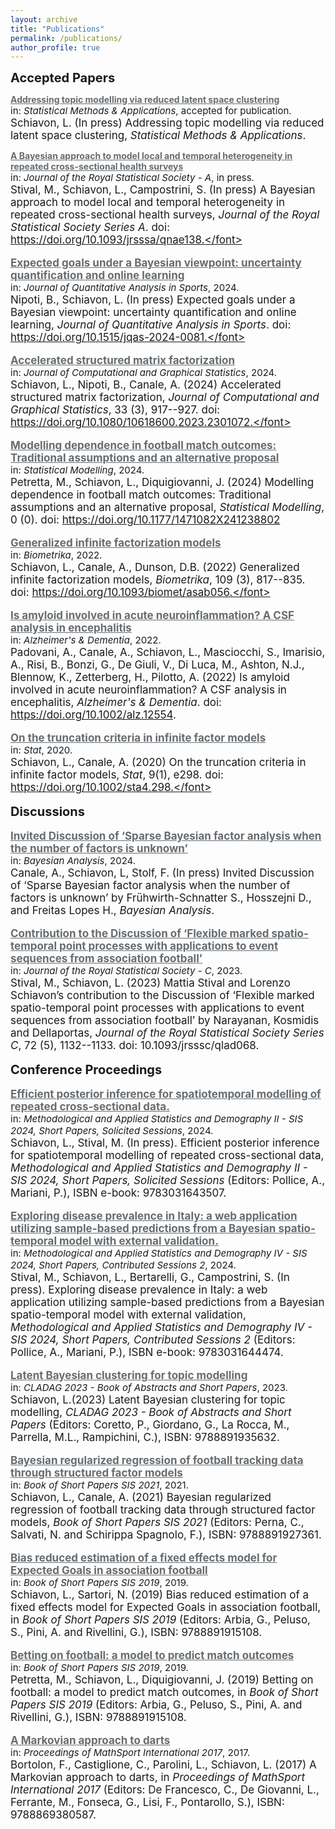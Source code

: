 ```yaml
---
layout: archive
title: "Publications"
permalink: /publications/
author_profile: true
---
```

<style type="text/css">
    a.typeA:hover {text-decoration: underline;}
</style>


<b style="font-size:20px"> Accepted Papers </b>

<a class="typeA" href="https://lorenzo-schiavon.github.io/publications/LAMB" style="color:rgb(103,108,112)"><b>Addressing topic modelling via reduced latent space clustering</b></a> <br> <font style="font-size:15px">in: <i>Statistical Methods & Applications</i>, accepted for publication.<br></font><font style="font-size:17px"> Schiavon, L. (In press) Addressing topic modelling via reduced latent space clustering, <i>Statistical Methods & Applications</i>.</font>

<a class="typeA" href="https://lorenzo-schiavon.github.io/publications/local_temporal_morbidity" style="color:rgb(103,108,112)"><b>A Bayesian approach to model local and temporal heterogeneity in repeated cross-sectional health surveys</b></a> <br> <font style="font-size:15px">in: <i>Journal of the Royal Statistical Society - A</i>, in press.<br></font><font style="font-size:17px"> Stival, M., Schiavon, L., Campostrini, S. (In press) A Bayesian approach to model local and temporal heterogeneity in repeated cross-sectional health surveys, <i>Journal of the Royal Statistical Society Series A</i>. doi: https://doi.org/10.1093/jrsssa/qnae138.</font>

<a class="typeA" href="https://lorenzo-schiavon.github.io/publications/XG" style="color:rgb(103,108,112)"><b>Expected goals under a Bayesian viewpoint: uncertainty quantification and online learning</b></a> <br> <font style="font-size:15px">in: <i>Journal of Quantitative Analysis in Sports</i>, 2024.<br></font><font style="font-size:17px"> Nipoti, B., Schiavon, L. (In press) Expected goals under a Bayesian viewpoint: uncertainty quantification and online learning, <i>Journal of Quantitative Analysis in Sports</i>. doi: https://doi.org/10.1515/jqas-2024-0081.</font>

<a class="typeA" href="https://lorenzo-schiavon.github.io/publications/Xfile" style="color:rgb(103,108,112)"><b>Accelerated structured matrix factorization</b></a> <br> <font style="font-size:15px">in: <i>Journal of Computational and Graphical Statistics</i>, 2024.<br></font><font style="font-size:17px">Schiavon, L., Nipoti, B., Canale, A. (2024) Accelerated structured matrix factorization, <i>Journal of Computational and Graphical Statistics</i>, 33 (3), 917--927. doi: https://doi.org/10.1080/10618600.2023.2301072.</font>

<a class="typeA" href="https://lorenzo-schiavon.github.io/publications/footballDependence" style="color:rgb(103,108,112)"><b>Modelling dependence in football match outcomes: Traditional assumptions and an alternative proposal</b></a> <br> <font style="font-size:15px">in: <i>Statistical Modelling</i>, 2024.<br></font><font style="font-size:17px">Petretta, M., Schiavon, L., Diquigiovanni, J. (2024) Modelling dependence in football match outcomes: Traditional assumptions and an alternative proposal, <i>Statistical Modelling</i>, 0 (0). doi: https://doi.org/10.1177/1471082X241238802</font>

<a class="typeA" href="https://lorenzo-schiavon.github.io/publications/Generalized_infinite_factorization" style="color:rgb(103,108,112)"><b>Generalized infinite factorization models</b></a> <br> <font style="font-size:15px">in: <i>Biometrika</i>, 2022.<br></font><font style="font-size:17px">Schiavon, L., Canale, A., Dunson, D.B. (2022) Generalized infinite factorization models, <i>Biometrika</i>, 109 (3), 817--835. doi: https://doi.org/10.1093/biomet/asab056.</font>
    
<a class="typeA" href="https://lorenzo-schiavon.github.io/publications/Amyloid_inflammation" style="color:rgb(103,108,112)"><b>Is amyloid involved in acute neuroinflammation? A CSF analysis in encephalitis</b></a> <br> <font style="font-size:15px">in: <i>Alzheimer's & Dementia</i>, 2022.<br></font><font style="font-size:17px">Padovani, A., Canale, A., Schiavon, L., Masciocchi, S., Imarisio, A., Risi, B., Bonzi, G., De Giuli, V., Di Luca, M., 
Ashton, N.J., Blennow, K., Zetterberg, H., Pilotto, A. (2022) Is amyloid involved in acute neuroinflammation? A CSF analysis in encephalitis, <i>Alzheimer's & Dementia</i>. doi: https://doi.org/10.1002/alz.12554. </font>

<a class="typeA" href="https://lorenzo-schiavon.github.io/publications/Truncation_criteria" style="color:rgb(103,108,112)"><b>On the truncation criteria in infinite factor models</b></a> <br> <font style="font-size:15px">in: <i>Stat</i>, 2020.<br></font><font style="font-size:17px">Schiavon, L., Canale, A. (2020) On the truncation criteria in infinite factor models, <i>Stat</i>, 9(1), e298. doi: https://doi.org/10.1002/sta4.298.</font>


<b style="font-size:20px"> Discussions </b>

<a class="typeA" href="https://lorenzo-schiavon.github.io/publications/Discussion_UGLT" style="color:rgb(103,108,112)"><b>Invited Discussion of ‘Sparse Bayesian factor analysis when the number of factors is unknown’</b></a> <br> <font style="font-size:15px">in: <i>Bayesian Analysis</i>, 2024.<br></font><font style="font-size:17px">Canale, A., Schiavon, L, Stolf, F. (In press)  Invited Discussion of ‘Sparse Bayesian factor analysis when the number of factors is unknown’ by Frühwirth-Schnatter S., Hosszejni D., and Freitas Lopes H., <i>Bayesian Analysis</i>.</font>

<a class="typeA" href="https://lorenzo-schiavon.github.io/publications/Discussion_marked_point_processes" style="color:rgb(103,108,112)"><b>Contribution to the Discussion of ‘Flexible marked spatio-temporal point processes with applications to event sequences from association football’</b></a> <br> <font style="font-size:15px">in: <i>Journal of the Royal Statistical Society - C</i>, 2023.<br></font><font style="font-size:17px">Stival, M., Schiavon, L. (2023) Mattia Stival and Lorenzo Schiavon’s contribution to the Discussion of ‘Flexible marked spatio-temporal point processes with applications to event sequences from association football’ by Narayanan, Kosmidis and Dellaportas, <i>Journal of the Royal Statistical Society Series C</i>, 72 (5), 1132--1133. doi: 10.1093/jrsssc/qlad068.</font>


<b style="font-size:20px"> Conference Proceedings </b> 

<a class="typeA" href="https://lorenzo-schiavon.github.io/publications/PASSI_variational" style="color:rgb(103,108,112)"><b>Efficient posterior inference for spatiotemporal modelling of repeated cross-sectional data.</b></a> <br> <font style="font-size:15px">in: <i>Methodological and Applied Statistics and Demography II - SIS 2024, Short Papers, Solicited Sessions</i>, 2024.<br></font><font style="font-size:17px">
Schiavon, L., Stival, M. (In press). Efficient posterior inference for spatiotemporal modelling of repeated cross-sectional data, <i>Methodological and Applied Statistics and Demography II - SIS 2024, Short Papers, Solicited Sessions</i> (Editors:  Pollice, A., Mariani, P.), ISBN e-book: 9783031643507.</font>

<a class="typeA" href="https://lorenzo-schiavon.github.io/publications/PASSI_webapp" style="color:rgb(103,108,112)"><b>Exploring
disease prevalence in Italy: a web application utilizing sample-based predictions from a Bayesian spatio-temporal model with external validation.</b></a> <br> <font style="font-size:15px">in: <i>Methodological and Applied Statistics and Demography IV - SIS 2024, Short Papers, Contributed Sessions 2</i>, 2024.<br></font><font style="font-size:17px">
Stival, M., Schiavon, L., Bertarelli, G., Campostrini, S. (In press). Exploring disease prevalence in Italy: a web application utilizing sample-based predictions from a Bayesian spatio-temporal model with external validation, <i> Methodological and Applied Statistics and Demography IV - SIS 2024, Short Papers, Contributed Sessions 2</i> (Editors:  Pollice, A., Mariani, P.), ISBN e-book: 9783031644474.</font>

<a class="typeA" href="https://lorenzo-schiavon.github.io/publications/Topic_modelling_cladag" style="color:rgb(103,108,112)"><b>Latent Bayesian clustering for topic modelling</b></a> <br> <font style="font-size:15px">in: <i>CLADAG 2023 - Book of Abstracts and Short Papers</i>, 2023.<br></font><font style="font-size:17px">Schiavon, L.(2023) Latent Bayesian clustering for topic modelling, <i>CLADAG 2023 - Book of Abstracts and Short Papers</i> (Editors: Coretto, P., Giordano, G., La Rocca, M., Parrella, M.L., Rampichini, C.), ISBN: 9788891935632.</font>

<a class="typeA" href="https://lorenzo-schiavon.github.io/publications/Regularized_regression_actions" style="color:rgb(103,108,112)"><b>Bayesian regularized regression of football
tracking data through structured factor models</b></a> <br> <font style="font-size:15px">in: <i>Book of Short Papers SIS 2021</i>, 2021.<br></font><font style="font-size:17px">Schiavon, L., Canale, A. (2021) Bayesian regularized regression of football tracking data through structured factor models, <i>Book of Short Papers SIS 2021</i> (Editors: Perna, C., Salvati, N. and Schirippa Spagnolo, F.), ISBN: 9788891927361.</font>

<a class="typeA" href="https://lorenzo-schiavon.github.io/publications/BR_fixed_effects_XG" style="color:rgb(103,108,112)"><b>Bias reduced estimation of a fixed effects model for Expected Goals in association football</b></a> <br> <font style="font-size:15px">in: <i>Book of Short Papers SIS 2019</i>, 2019.<br></font><font style="font-size:17px">Schiavon, L., Sartori, N. (2019) Bias reduced estimation of a fixed effects model for Expected Goals in association football, in <i>Book of Short Papers SIS 2019</i> (Editors: Arbia, G., Peluso, S., Pini, A. and Rivellini, G.), ISBN: 9788891915108.</font>

<a class="typeA" href="https://lorenzo-schiavon.github.io/publications/Betting_football_predict_match_outcomes" style="color:rgb(103,108,112)"><b>Betting on football: a model to predict match outcomes</b></a> <br> <font style="font-size:15px">in: <i>Book of Short Papers SIS 2019</i>, 2019.<br></font><font style="font-size:17px">Petretta, M., Schiavon, L., Diquigiovanni, J. (2019) Betting on football: a model to predict match outcomes, in <i>Book of Short Papers SIS 2019</i> (Editors: Arbia, G., Peluso, S., Pini, A. and Rivellini, G.), ISBN: 9788891915108.</font>

<a class="typeA" href="https://lorenzo-schiavon.github.io/publications/Markovian_approach_darts" style="color:rgb(103,108,112)"><b>A Markovian approach to darts</b></a> <br> <font style="font-size:15px">in: <i>Proceedings of MathSport International 2017</i>, 2017.<br></font><font style="font-size:17px">Bortolon, F., Castiglione, C., Parolini, L., Schiavon, L. (2017) A Markovian approach to darts, in <i>Proceedings of MathSport International 2017</i> (Editors: De Francesco, C., De Giovanni, L., Ferrante, M., Fonseca, G., Lisi, F., Pontarollo, S.), ISBN: 9788869380587.</font>
